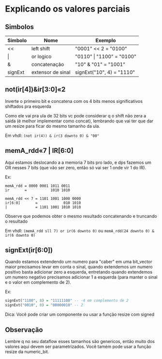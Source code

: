 # Explicando os valores parciais

## Simbolos
| Simbolo | Nome              | Exemplo                   |
|---------|-------------------|---------------------------|
| <<      | left shift        | "0001" << 2 = "0100"      |
| \|      | or logico         | "0110" \| "1100" = "0100" |
| &       | concatenação      | "10" & "01" = "1001"      |
| signExt | extensor de sinal | signExt("10", 4) = "1110" |

## not(ir[4])&ir[3:0]«2
Inverte o primeiro bit e concatena com os 4 bits menos significativos shiftados pra esquerda

Como ele vai pra ula de 32 bits vc pode considerar q o shift não zera a saida (é melhor implementar como concat),
lembrando que vai ter que dar um resize para ficar do mesmo tamanho da ula.

Em vhdl: `(not ir(4)) & ir(3 downto 0) & "00"`

## memA_rdd«7 | IR[6:0]
Aqui estamos deslocando a a memoria 7 bits pro lado, e dps fazemos um OR nesses 7 bits
(que vão ser zero, então só vai ser 1 onde vir 1 do IR).

Ex:
```
memA_rdd = 0000 0001 1011 0011
ir       =           1010 1010

memA_rdd << 7 = 1101 1001 1000 0000
ir[6:0]       =            010 1010
|             = 1101 1001 1010 1010
```

Observe que podemos obter o mesmo resultado concatenando e truncando o resultado


Em vhdl: `(memA_rdd sll 7) or ir(6 downto 0)` ou `memA_rdd(24 downto 0) & ir(6 downto 0)`

## signExt(ir[6:0])
Quando estamos extendendo um numero para "caber" em uma bit_vector
maior precisamos levar em conta o sinal,
quando extendemos um numero positivo basta adicionar zero a esquerda,
entretando quando extendemos um numero negativo precisamos adicionar 1 a esquerda (para manter o sinal e o valor em complemento de 2).

Ex:
```vhdl
signExt("1100", 8) = "11111100" -- -4 em complemento de 2
signExt("0010", 8) = "00000010" -- 2
```

Dica: Você pode criar um componente ou usar a função resize com signed

## Observação

Lembre q no seu dataflow esses tamanhos são genericos, então muito dos valores
aqui devem ser parametrizados. Você tamém pode usar a função resize da numeric_bit.
